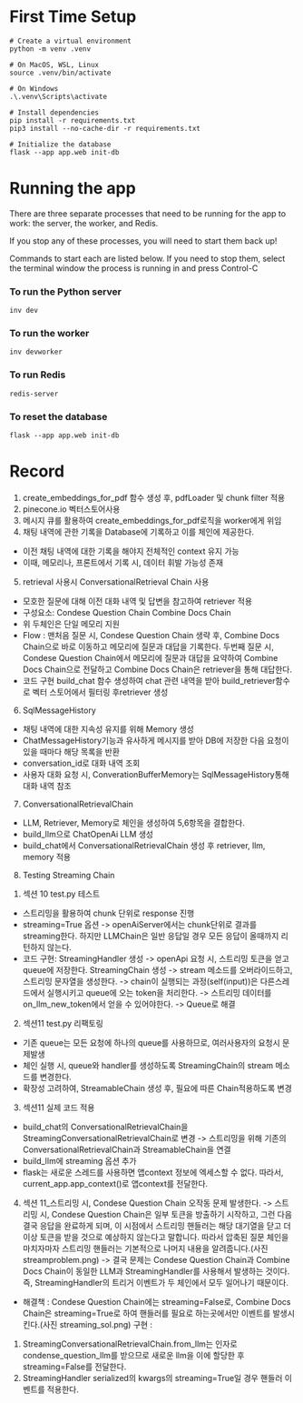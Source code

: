 # First Time Setup

```
# Create a virtual environment
python -m venv .venv

# On MacOS, WSL, Linux
source .venv/bin/activate

# On Windows
.\.venv\Scripts\activate

# Install dependencies
pip install -r requirements.txt
pip3 install --no-cache-dir -r requirements.txt

# Initialize the database
flask --app app.web init-db
```

# Running the app

There are three separate processes that need to be running for the app to work: the server, the worker, and Redis.

If you stop any of these processes, you will need to start them back up!

Commands to start each are listed below. If you need to stop them, select the terminal window the process is running in and press Control-C

### To run the Python server

```
inv dev
```

### To run the worker

```
inv devworker
```

### To run Redis

```
redis-server
```

### To reset the database

```
flask --app app.web init-db
```

# Record
1. create_embeddings_for_pdf 함수 생성 후, pdfLoader 및 chunk filter 적용
2. pinecone.io 벡터스토어사용
3. 메시지 큐를 활용하여 create_embeddings_for_pdf로직을 worker에게 위임
4. 채팅 내역에 관한 기록을 Database에 기록하고 이를 체인에 제공한다.
 - 이전 채팅 내역에 대한 기록을 해야지 전체적인 context 유지 가능
 - 이때, 메모리나, 프론트에서 기록 시, 데이터 휘발 가능성 존재

5. retrieval 사용시 ConversationalRetrieval Chain 사용
 - 모호한 질문에 대해 이전 대화 내역 및 답변을 참고하여 retriever 적용
 - 구성요소:
 Condese Question Chain
 Combine Docs Chain 
 - 위 두체인은 단일 메모리 지원
 - Flow :
 맨처음 질문 시, Condese Question Chain 생략 후, Combine Docs Chain으로 바로 이동하고 메모리에 질문과 대답을 기록한다.
 두번째 질문 시, Condese Question Chain에서 메모리에 질문과 대답을 요약하여 Combine Docs Chain으로 전달하고 Combine Docs Chain은 retriever을 통해 대답한다.
 - 코드 구현
 build_chat 함수 생성하여 chat 관련 내역을 받아 build_retriever함수로 벡터 스토어에서 필터링 후retriever 생성

6. SqlMessageHistory
 - 채팅 내역에 대한 지속성 유지를 위해 Memory 생성
 - ChatMessageHistory기능과 유사하게 메시지를 받아 DB에 저장한 다음 요청이 있을 때마다 해당 목록을 반환
 - conversation_id로 대화 내역 조회
 - 사용자 대화 요청 시, ConverationBufferMemory는 SqlMessageHistory통해 대화 내역 참조

7. ConversationalRetrievalChain
 - LLM, Retriever, Memory로 체인을 생성하여 5,6항목을 결합한다.
 - build_llm으로 ChatOpenAi LLM 생성
 - build_chat에서 ConversationalRetrievalChain 생성 후 retriever, llm, memory 적용

8. Testing Streaming Chain
 1) 섹션 10 test.py 테스트
 - 스트리밍을 활용하여 chunk 단위로 response 진행
 - streaming=True 옵션
    -> openAiServer에서는 chunk단위로 결과를 streaming한다. 하지만 LLMChain은 일반 응답일 경우 모든
    응답이 올때까지 리턴하지 않는다.
  - 코드 구현:
    StreamingHandler 생성
    -> openApi 요청 시, 스트리밍 토큰을 얻고 queue에 저장한다.
    StreamingChain 생성
    -> stream 메소드를 오버라이드하고, 스트리밍 문자열을 생성한다.
    -> chain이 실행되는 과정(self(input))은 다른스레드에서 실행시키고 queue에 오는 token을 처리한다.
    -> 스트리밍 데이터를 on_llm_new_token에서 얻을 수 있어야한다. -> Queue로 해결
  
  2) 섹션11 test.py 리팩토링
  - 기존 queue는 모든 요청에 하나의 queue를 사용하므로, 여러사용자의 요청시 문제발생
  - 체인 실행 시, queue와 handler를 생성하도록 StreamingChain의 stream 메소드를 변경한다.
  - 확장성 고려하여, StreamableChain 생성 후, 필요에 따른 Chain적용하도록 변경

  3) 섹션11 실제 코드 적용
  - build_chat의 ConversationalRetrievalChain을 StreamingConversationalRetrievalChain로 변경
  -> 스트리밍을 위해 기존의 ConversationalRetrievalChain과 StreamableChain을 연결
  - build_llm에 streaming 옵션 추가
  - flask는 새로운 스레드를 사용하면 앱context 정보에 엑세스할 수 없다. 따라서, current_app.app_context()로 앱context를 전달한다.
  4) 섹션 11_스트리밍 시, Condese Question Chain 오작동 문제 발생한다.
  -> 스트리밍 시, Condese Question Chain은 일부 토큰을 방출하기 시작하고, 그런 다음 결국 응답을 완료하게 되며, 이 시점에서 스트리밍 핸들러는 해당 대기열을 닫고 더 이상 토큰을 받을 것으로 예상하지 않는다고 말합니다. 따라서 압축된 질문 체인을 마치자마자 스트리밍 핸들러는 기본적으로 나머지 내용을 알려줍니다.(사진 streamproblem.png)
  -> 결국 문제는 Condese Question Chain과 Combine Docs Chain이 동일한 LLM과 StreamingHandler를 사용해서 발생하는 것이다. 즉, StreamingHandler의 트리거 이벤트가 두 체인에서 모두 일어나기 때문이다.
  - 해결책 :
  Condese Question Chain에는 streaming=False로, Combine Docs Chain은 streaming=True로 하여 핸들러를 필요로 하는곳에서만 이벤트를 발생시킨다.(사진 streaming_sol.png)
  구현 :
  1) StreamingConversationalRetrievalChain.from_llm는 인자로 condense_question_llm를 받으므로 새로운 llm을 이에 할당한 후 streaming=False를 전달한다.
  2) StreamingHandler serialized의 kwargs의 streaming=True일 경우 핸들러 이벤트를 적용한다.




  